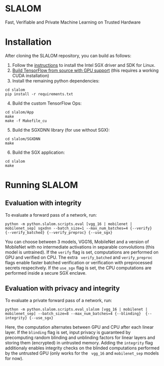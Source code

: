 # SLALOM
Fast, Verifiable and Private Machine Learning on Trusted Hardware

# Installation

After cloning the SLALOM repository, you can build as follows:

1. Follow the [instructions](https://github.com/intel/linux-sgx) to install the Intel SGX driver and SDK for Linux.
2. [Build TensorFlow from source with GPU support](https://www.tensorflow.org/install/install_sources) (this requires a working CUDA installation)
3. Install the remaining python dependencies:
```
cd slalom
pip install -r requirements.txt
```
4. Build the custom TensorFlow Ops:
```
cd slalom/App
make
make -f Makefile_cu
```
5. Build the SGXDNN library (for use without SGX):
```
cd slalom/SGXDNN
make
```
6. Build the SGX application:
```
cd slalom
make
```

# Running SLALOM

## Evaluation with integrity
To evaluate a forward pass of a network, run:
```
python -m python.slalom.scripts.eval [vgg_16 | mobilenet | mobilenet_sep] sgxdnn --batch_size=1 --max_num_batches=4 {--verify}  {--verify_batched} {--verify_preproc} {--use_sgx}
```
You can choose between 3 models, VGG16, MobileNet and a version of MobileNet with no intermediate activations in separable convolutions (this model is untrained). If the `verify` flag is set, computations are performed on GPU and verified on CPU. The extra ` verify_batched` and `verify_preproc` flags enable faster batched verification or verification with preprocessed secrets respecitvely. If the `use_sgx` flag is set, the CPU computations are performed inside a secure SGX enclave.

## Evaluation with privacy and integrity
To evaluate a private forward pass of a network, run:
```
python -m python.slalom.scripts.eval_slalom [vgg_16 | mobilenet | mobilenet_sep] --batch_size=8 --max_num_batches=4 {--blinding}  {--integrity} {--use_sgx}
```
Here, the computation alternates between GPU and CPU after each linear layer. If the `blinding` flag is set, input privacy is guaranteed by precomputing random blinding and unblinding factors for linear layers and storing them (encrypted) in untrusted memory. Adding the `integrity` flag additionaly enables integrity checks on the blinded computations performed by the untrusted GPU (only works for the ` vgg_16` and `mobilenet_sep` models for now).

